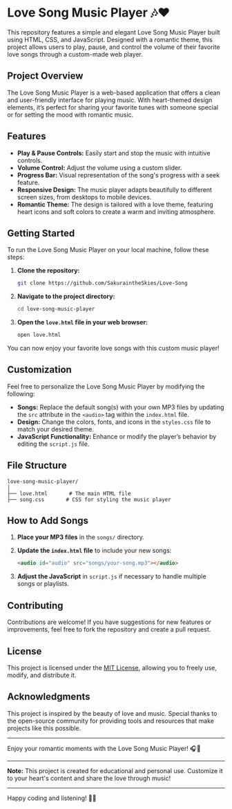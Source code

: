 # Love Song Music Player 🎶❤️

This repository features a simple and elegant Love Song Music Player built using HTML, CSS, and JavaScript. Designed with a romantic theme, this project allows users to play, pause, and control the volume of their favorite love songs through a custom-made web player.

## Project Overview

The Love Song Music Player is a web-based application that offers a clean and user-friendly interface for playing music. With heart-themed design elements, it’s perfect for sharing your favorite tunes with someone special or for setting the mood with romantic music.

## Features

- **Play & Pause Controls:** Easily start and stop the music with intuitive controls.
- **Volume Control:** Adjust the volume using a custom slider.
- **Progress Bar:** Visual representation of the song's progress with a seek feature.
- **Responsive Design:** The music player adapts beautifully to different screen sizes, from desktops to mobile devices.
- **Romantic Theme:** The design is tailored with a love theme, featuring heart icons and soft colors to create a warm and inviting atmosphere.

## Getting Started

To run the Love Song Music Player on your local machine, follow these steps:

1. **Clone the repository:**
   ```bash
   git clone https://github.com/SakuraintheSkies/Love-Song
   ```

2. **Navigate to the project directory:**
   ```bash
   cd love-song-music-player
   ```

3. **Open the `love.html` file in your web browser:**
   ```bash
   open love.html
   ```

You can now enjoy your favorite love songs with this custom music player!

## Customization

Feel free to personalize the Love Song Music Player by modifying the following:

- **Songs:** Replace the default song(s) with your own MP3 files by updating the `src` attribute in the `<audio>` tag within the `index.html` file.
- **Design:** Change the colors, fonts, and icons in the `styles.css` file to match your desired theme.
- **JavaScript Functionality:** Enhance or modify the player’s behavior by editing the `script.js` file.

## File Structure

```
love-song-music-player/
│
├── love.html       # The main HTML file
├── song.css       # CSS for styling the music player 
```

## How to Add Songs

1. **Place your MP3 files** in the `songs/` directory.
2. **Update the `index.html` file** to include your new songs:
   ```html
   <audio id="audio" src="songs/your-song.mp3"></audio>
   ```

3. **Adjust the JavaScript** in `script.js` if necessary to handle multiple songs or playlists.

## Contributing

Contributions are welcome! If you have suggestions for new features or improvements, feel free to fork the repository and create a pull request.

## License

This project is licensed under the [MIT License](LICENSE), allowing you to freely use, modify, and distribute it.

## Acknowledgments

This project is inspired by the beauty of love and music. Special thanks to the open-source community for providing tools and resources that make projects like this possible.

---

Enjoy your romantic moments with the Love Song Music Player! 🎧💖

---

**Note:** This project is created for educational and personal use. Customize it to your heart's content and share the love through music!

---

Happy coding and listening! 🎵💕
